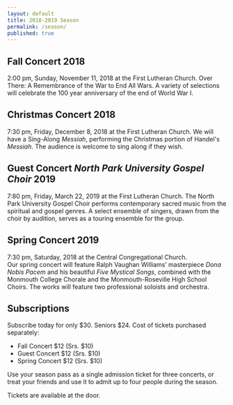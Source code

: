 ```yaml
---
layout: default
title: 2018-2019 Season
permalink: /season/
published: true
---
```









## **Fall Concert 2018**
2:00 pm, Sunday, November 11, 2018 
at the First Lutheran Church.
Over There: A Remembrance of the War to End All Wars. A variety of selections will celebrate the 100 year anniversary of the end of World War I.



## **Christmas Concert 2018**
7:30 pm, Friday, December 8, 2018 
at the First Lutheran Church.
We will have a Sing-Along _Messiah_, performing the Christmas portion of Handel's _Messiah_. The audience is welcome to sing along if they wish.



## **Guest Concert _North Park University Gospel Choir_ 2019**
7:80 pm, Friday, March 22, 2019 at the First Lutheran Church.
The North Park University Gospel Choir performs contemporary sacred music from the spiritual and gospel genres. A select ensemble of singers, drawn from the choir by audition, serves as a touring ensemble for the group. 



## **Spring Concert 2019**
7:30 pm, Saturday,  2018 at the Central Congregational Church.  
Our spring concert will feature Ralph Vaughan Williams’ masterpiece _Dona Nobis Pacem_ and his beautiful _Five Mystical Songs_, combined with the Monmouth College Chorale and the Monmouth-Roseville High School Choirs. The works will feature two professional soloists and orchestra.



## Subscriptions
Subscribe today for only $30. Seniors $24.
Cost of tickets purchased separately:

* Fall Concert $12 (Srs. $10)
* Guest Concert $12 (Srs. $10)
* Spring Concert $12 (Srs. $10)

Use your season pass as a single admission ticket for three concerts, or treat your friends and use it to admit up to four people during the season.

Tickets are available at the door.
